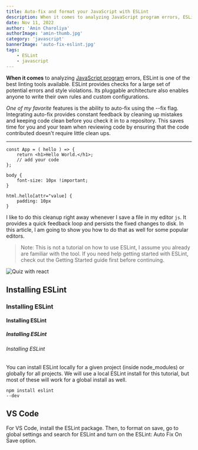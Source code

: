 ```yaml
---
title: Auto-fix and format your JavaScript with ESLint
description: When it comes to analyzing JavaScript program errors, ESLint is one of the best linting tools available.
date: Nov 11, 2022
author: 'Amin Charoliya'
authorImage: 'amin-thumb.jpg'
category: 'javascript'
bannerImage: 'auto-fix-eslint.jpg'
tags:
    - ESLint
    - javascript
---
```


**When it comes** to analyzing [JavaScript program](https://duckduckgo.com) errors, ESLint is one of the best linting tools available. ESLint provides checks for a large set of potential errors and style violations. Its pluggable architecture also enables anyone to write their own rules and custom configurations.

_One of my favorite_ features is the ability to auto-fix using the --fix flag. Integrating auto-fix provides constant feedback by cleaning up mistakes and keeping code clean before you check it in to a repository. This saves time for you and your team when reviewing code by ensuring that the code contributed doesn't require little clean ups.

---

```js[class="line-numbers"]
const App = ( hello ) => {
	return <h1>Hello World.</h1>;
    // add your code
};
```

```css[class="line-numbers"]
body {
    font-size: 10px !important;
}

html.hello[attr="value] {
    padding: 10px
}
```

I like to do this cleanup right away whenever I save a file in my editor `js`. It provides a quick feedback loop and persists the fixed changes to disk. In this article, I am going to show you how to do that as well for some popular editors.

> Note: This is not a tutorial on how to use ESLint, I assume you already are familiar with the tool. If you need help getting started with ESLint, check out the Getting Started guide first before continuing.

![Quiz with react](/images/quiz-with-react.png)

## Installing ESLint

### Installing ESLint

#### Installing ESLint

##### Installing ESLint

###### Installing ESLint

You can install ESLint locally for a given project (inside node_modules) or globally for all projects. We will use a local ESLint install for this tutorial, but most of these will work for a global install as well.

    npm install eslint
    --dev

## VS Code

For VS Code, install the ESLint package. Then, to format on save, go to global settings and search for ESLint and turn on the ESLint: Auto Fix On Save option.

```

```
